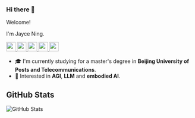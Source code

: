 ### Hi there 👋

Welcome!

I'm Jayce Ning.

<p>
  <a href="https://github.com/JayceNing">
    <img src="https://img.shields.io/badge/github-%2312100E.svg?&style=for-the-badge&logo=github&logoColor=white" height=25>
  </a>
  <a href="https://www.zhihu.com/people/XinyuNing">
    <img src="https://img.shields.io/badge/zhihu-%23007ACC.svg?&style=for-the-badge&logo=zhihu&logoColor=white" height=25>
  </a>
  <a href="https://space.bilibili.com/351554857">
    <img src="https://img.shields.io/badge/bilibili-%23FF69B4.svg?&style=for-the-badge&logo=bilibili&logoColor=white" height=25>
  </a>
  <a href="https://www.researchgate.net/profile/Xinyu-Ning">
    <img src="https://img.shields.io/badge/researchgate-%23000000.svg?&style=for-the-badge&logo=researchgate&logoColor=white" height=25>
  </a>
  <a href="https://www.semanticscholar.org/author/Xinyu-Ning/2231792542">
    <img src="https://img.shields.io/badge/semantic%20scholar-%2343853D.svg?&style=for-the-badge&logo=semantic-scholar&logoColor=white" height=25>
  </a>
</p>

* 🎓 I'm currently studying for a master's degree in **Beijing University of Posts and Telecommunications**.
* 🤖 Interested in **AGI**, **LLM** and **embodied AI**.

<h2>GitHub Stats</h2>
<p><img src="https://github-readme-stats.vercel.app/api?username=JayceNing&amp;show_icons=true" alt="GitHub Stats"></p>



<!--
**JayceNing/JayceNing** is a ✨ _special_ ✨ repository because its `README.md` (this file) appears on your GitHub profile.

Here are some ideas to get you started:

- 🔭 I’m currently working on ...
- 🌱 I’m currently learning ...
- 👯 I’m looking to collaborate on ...
- 🤔 I’m looking for help with ...
- 💬 Ask me about ...
- 📫 How to reach me: ...
- 😄 Pronouns: ...
- ⚡ Fun fact: ...
-->
